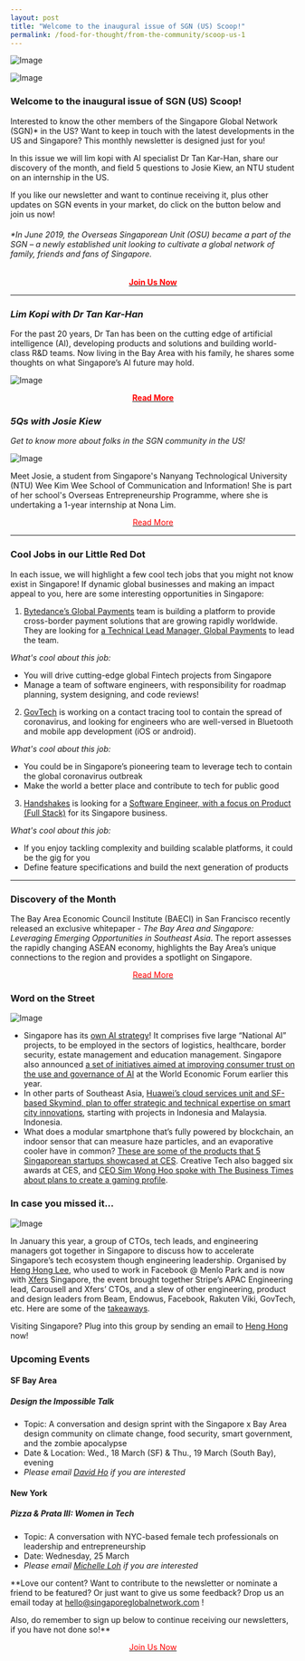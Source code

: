 ```yaml
---
layout: post
title: "Welcome to the inaugural issue of SGN (US) Scoop!"
permalink: /food-for-thought/from-the-community/scoop-us-1
---
```


![Image](/images/stories/Scoop/scoopheader.png)

![Image](/images/stories/Scoop/scoopus1.jpg)

### Welcome to the inaugural issue of SGN (US) Scoop!

Interested to know the other members of the Singapore Global Network (SGN)* in the US? Want to keep in touch with the latest developments in the US and Singapore? This monthly newsletter is designed just for you!

In this issue we will lim kopi with AI specialist Dr Tan Kar-Han, share our discovery of the month, and field 5 questions to Josie Kiew, an NTU student on an internship in the US. 

If you like our newsletter and want to continue receiving it, plus other updates on SGN events in your market, do click on the button below and join us now!

###### *In June 2019, the Overseas Singaporean Unit (OSU) became a part of the SGN – a newly established unit looking to cultivate a global network of family, friends and fans of Singapore.

<p style="text-align: center">
  <a href="http://go.gov.sg/sgnemail">
    <font color="red">
      <b>Join Us Now</b>
    </font></a></p>

<hr>

### _Lim Kopi with Dr Tan Kar-Han_

For the past 20 years, Dr Tan has been on the cutting edge of artificial intelligence (AI), developing products and solutions and building world-class R&D teams. Now living in the Bay Area with his family, he shares some thoughts on what Singapore’s AI future may hold.

![Image](/images/stories/Scoop/scoop-us-drtanedit.png)

<p style="text-align: center">
  <a href="https://www.singaporeglobalnetwork.com/food-for-thought/tech-me-to-sg/changing-the-world-with-ai">
    <font color="red">
      <b>Read More</b>
    </font></a></p>

### _5Qs with Josie Kiew_

_Get to know more about folks in the SGN community in the US!_

![Image](/images/stories/2020/Mar/josiekiew1.png)

Meet Josie, a student from Singapore's Nanyang Technological University (NTU) Wee Kim Wee School of Communication and Information! She is part of her school's Overseas Entrepreneurship Programme, where she is undertaking a 1-year internship at Nona Lim.

<p style="text-align: center"><a href="https://www.singaporeglobalnetwork.com/food-for-thought/from-the-community/5qs-josie-kiew"><font color="red">Read More</font></a></p>

<hr>

### Cool Jobs in our Little Red Dot

In each issue, we will highlight a few cool tech jobs that you might not know exist in Singapore! If dynamic global businesses and making an impact appeal to you, here are some interesting opportunities in Singapore:

1. [Bytedance’s Global Payments](https://www.linkedin.com/company/bytedance/) team is building a platform to provide cross-border payment solutions that are growing rapidly worldwide. They are looking for [a Technical Lead Manager, Global Payments](https://job.bytedance.com/en/position/detail/6781706317003229453) to lead the team. 

_What's cool about this job:_
- You will drive cutting-edge global Fintech projects from Singapore
- Manage a team of software engineers, with responsibility for roadmap planning, system designing, and code reviews!

2. [GovTech](Lim_xuan_hong@tech.gov.sg) is working on a contact tracing tool to contain the spread of coronavirus, and looking for engineers who are well-versed in Bluetooth and mobile app development (iOS or android). 

_What's cool about this job:_
- You could be in Singapore’s pioneering team to leverage tech to contain the global coronavirus outbreak
- Make the world a better place and contribute to tech for public good

3. [Handshakes](https://www.handshakes.com.sg/) is looking for a [Software Engineer, with a focus on Product (Full Stack)](https://www.livehire.com/careers/techskillsaccelerator/job/3RFKJ/YIDCD9PRM6/handshake-dc-frontiers-software-engineer-product-full-stack) for its Singapore business. 

_What's cool about this job:_
- If you enjoy tackling complexity and building scalable platforms, it could be the gig for you
- Define feature specifications and build the next generation of products

<hr>

### Discovery of the Month

The Bay Area Economic Council Institute (BAECI) in San Francisco recently released an exclusive whitepaper - _The Bay Area and Singapore: Leveraging Emerging Opportunities in Southeast Asia_. The report assesses the rapidly changing ASEAN economy, highlights the Bay Area’s unique connections to the region and provides a spotlight on Singapore. 

<p style="text-align: center"><a href="https://www.edb.gov.sg/content/dam/edbsite/news-and-resources/resources/Singapore%20And%20The%20Bay%20Area.pdf"><font color="red">Read More</font></a></p>

### Word on the Street

![Image](/images/stories/Scoop/scoop-us-drtanedit.png)

- Singapore has its [own AI strategy](http://www.smartnation.sg/why-Smart-Nation/NationalAIStrategy)! It comprises five large “National AI” projects, to be employed in the sectors of logistics, healthcare, border security, estate management and education management. Singapore also announced [a set of initiatives aimed at improving consumer trust on the use and governance of AI](https://www.channelnewsasia.com/news/singapore/singapore-unveils-new-initiatives-to-build-consumer-trust-in-12297508) at the World Economic Forum earlier this year.
- In other parts of Southeast Asia, [Huawei’s cloud services unit and SF-based Skymind, plan to offer strategic and technical expertise on smart city innovations](https://www.businesstimes.com.sg/asean-business/two-tech-firms-ink-deal-to-build-up-ai-in-asean), starting with projects in Indonesia and Malaysia. Indonesia.
- What does a modular smartphone that’s fully powered by blockchain, an indoor sensor that can measure haze particles, and an evaporative cooler have in common? [These are some of the products that 5 Singaporean startups showcased at CES](https://www.asiaone.com/digital/check-out-these-5-singapore-startups-were-ces-2020). Creative Tech also bagged six awards at CES, and [CEO Sim Wong Hoo spoke with The Business Times about plans to create a gaming profile](https://www.businesstimes.com.sg/technology/creative-tech-returns-from-ces-with-6-awards-in-the-bag).

### In case you missed it...

![Image](/images/stories/Scoop/scoop-us-icymi.png)

In January this year, a group of CTOs, tech leads, and engineering managers got together in Singapore to discuss how to accelerate Singapore’s tech ecosystem though engineering leadership. Organised by [Heng Hong Lee](https://www.linkedin.com/in/heng-hong-lee-8938373b/), who used to work in Facebook @ Menlo Park and is now with [Xfers](https://www.linkedin.com/company/xfers/) Singapore, the event brought together Stripe’s APAC Engineering lead, Carousell and Xfers’ CTOs, and a slew of other engineering, product and design leaders from Beam, Endowus, Facebook, Rakuten Viki, GovTech, etc. Here are some of the [takeaways](https://www.linkedin.com/posts/karenzytay_southeastasia-activity-6621347698597564417-BCGN/).  

Visiting Singapore? Plug into this group by sending an email to [Heng Hong](mailto:henghong.lee@gmail.com) now!

### Upcoming Events

#### SF Bay Area

##### Design the Impossible Talk

- Topic: A conversation and design sprint with the Singapore x Bay Area design community on climate change, food security, smart government, and the zombie apocalypse
- Date & Location: Wed., 18 March (SF) & Thu., 19 March (South Bay), evening
- _Please email [David Ho](mailto:David_HO@edb.gov.sg) if you are interested_

#### New York

##### Pizza & Prata III: Women in Tech

- Topic: A conversation with NYC-based female tech professionals on leadership and entrepreneurship
- Date: Wednesday, 25 March
- _Please email [Michelle Loh](mailto:Michelle_LOH@edb.gov.sg) if you are interested_

**Love our content? Want to contribute to the newsletter or nominate a friend to be featured? Or just want to give us some feedback? Drop us an email today at [hello@singaporeglobalnetwork.com](mailto:hello@singaporeglobalnetwork.com) !

Also, do remember to sign up below to continue receiving our newsletters, if you have not done so!**

<p style="text-align: center"><a href="http://go.gov.sg/sgnemail"><font color="red">Join Us Now</font></a></p>
